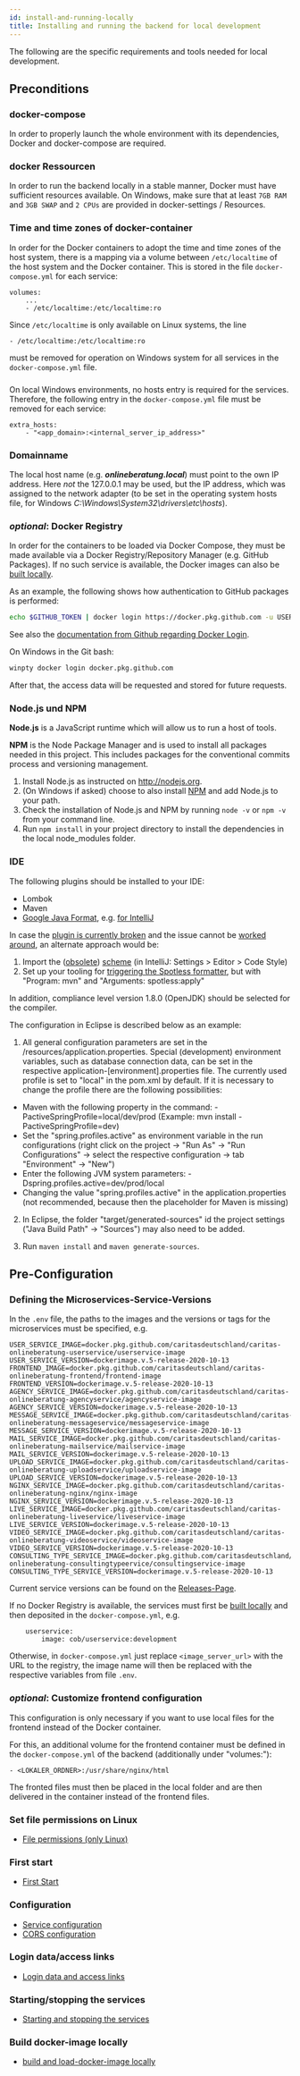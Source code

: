 ```yaml
---
id: install-and-running-locally
title: Installing and running the backend for local development
---
```


The following are the specific requirements and tools needed for local development.

## Preconditions

### docker-compose

In order to properly launch the whole environment with its dependencies, Docker and docker-compose are required.

### docker Ressourcen

In order to run the backend locally in a stable manner, Docker must have sufficient resources available.
On Windows, make sure that at least `7GB RAM` and `3GB SWAP` and `2 CPUs` are provided in docker-settings / Resources. 

### Time and time zones of docker-container 

In order for the Docker containers to adopt the time and time zones of the host system, there is a mapping via a volume between `/etc/localtime` of the host system and the Docker container. This is stored in the file `docker-compose.yml` for each service:

```
volumes:
    ...
    - /etc/localtime:/etc/localtime:ro
```

Since `/etc/localtime` is only available on Linux systems, the line

```
- /etc/localtime:/etc/localtime:ro
```

must be removed for operation on Windows system for all services in the `docker-compose.yml` file.

### 

On local Windows environments, no hosts entry is required for the services. Therefore, the following entry in the `docker-compose.yml` file must be removed for each service:

```
extra_hosts:
    - "<app_domain>:<internal_server_ip_address>"
```

### Domainname

The local host name (e.g. _**onlineberatung.local**_) must point to the own IP address. Here _not_ the 127.0.0.1 may be used, but the IP address, which was assigned to the network adapter (to be set in the operating system hosts file, for Windows _C:\Windows\System32\drivers\etc\hosts_).

### _optional_: Docker Registry

In order for the containers to be loaded via Docker Compose, they must be made available via a Docker Registry/Repository Manager (e.g. GitHub Packages). If no such service is available, the Docker images can also be [built locally](../backend/build-and-load-docker-image.md).

As an example, the following shows how authentication to GitHub packages is performed:

```sh
echo $GITHUB_TOKEN | docker login https://docker.pkg.github.com -u USERNAME --password-stdin
```

See also the [documentation from Github regarding Docker Login](https://docs.github.com/en/packages/guides/configuring-docker-for-use-with-github-packages#authenticating-with-a-personal-access-token).

On Windows in the Git bash:

```sh
winpty docker login docker.pkg.github.com
```

After that, the access data will be requested and stored for future requests.

### Node.js und NPM

**Node.js** is a JavaScript runtime which will allow us to run a host of tools.

**NPM** is the Node Package Manager and is used to install all packages needed in this project. This includes packages for the conventional commits process and versioning management.

1. Install Node.js as instructed on <http://nodejs.org>.
2. (On Windows if asked) choose to also install [NPM](https://www.npmjs.com/get-npm) and add Node.js to your path.
3. Check the installation of Node.js and NPM by running `node -v` or `npm -v` from your command line.
4. Run `npm install` in your project directory to install the dependencies in the local node_modules folder.

### IDE

The following plugins should be installed to your IDE:

- Lombok
- Maven
- [Google Java Format](https://github.com/google/google-java-format), e.g. [for IntelliJ](https://plugins.jetbrains.com/plugin/8527-google-java-format/)

In case the [plugin is currently broken](https://github.com/google/google-java-format/issues/787) and the issue cannot be [worked around](https://github.com/google/google-java-format/issues/787#issuecomment-1158034061), an alternate approach would be:

1. Import the ([obsolete](https://github.com/google/styleguide/issues/687)) [scheme](https://github.com/google/styleguide/blob/gh-pages/intellij-java-google-style.xml) (in IntelliJ: Settings > Editor > Code Style)
2. Set up your tooling for [triggering the Spotless formatter](https://stackoverflow.com/a/70410374/1345094), but with "Program: mvn" and "Arguments: spotless:apply"

In addition, compliance level version 1.8.0 (OpenJDK) should be selected for the compiler.

The configuration in Eclipse is described below as an example:

1. All general configuration parameters are set in the /resources/application.properties. Special (development) environment variables, such as database connection data, can be set in the respective application-[environment].properties file.
The currently used profile is set to "local" in the pom.xml by default.
If it is necessary to change the profile there are the following possibilities:

- Maven with the following property in the command: -PactiveSpringProfile=local/dev/prod (Example: mvn install -PactiveSpringProfile=dev)
- Set the "spring.profiles.active" as environment variable in the run configurations (right click on the project -> "Run As" -> "Run Configurations" -> select the respective configuration -> tab "Environment" -> "New")
- Enter the following JVM system parameters: -Dspring.profiles.active=dev/prod/local
- Changing the value "spring.profiles.active" in the application.properties (not recommended, because then the placeholder for Maven is missing)

2. In Eclipse, the folder "target/generated-sources" id the project settings ("Java Build Path" -> "Sources") may also need to be added.

3. Run `maven install` and `maven generate-sources`.

## Pre-Configuration

### Defining the Microservices-Service-Versions

In the `.env` file, the paths to the images and the versions or tags for the microservices must be specified, e.g.

```
USER_SERVICE_IMAGE=docker.pkg.github.com/caritasdeutschland/caritas-onlineberatung-userservice/userservice-image
USER_SERVICE_VERSION=dockerimage.v.5-release-2020-10-13
FRONTEND_IMAGE=docker.pkg.github.com/caritasdeutschland/caritas-onlineberatung-frontend/frontend-image
FRONTEND_VERSION=dockerimage.v.5-release-2020-10-13
AGENCY_SERVICE_IMAGE=docker.pkg.github.com/caritasdeutschland/caritas-onlineberatung-agencyservice/agencyservice-image
AGENCY_SERVICE_VERSION=dockerimage.v.5-release-2020-10-13
MESSAGE_SERVICE_IMAGE=docker.pkg.github.com/caritasdeutschland/caritas-onlineberatung-messageservice/messageservice-image
MESSAGE_SERVICE_VERSION=dockerimage.v.5-release-2020-10-13
MAIL_SERVICE_IMAGE=docker.pkg.github.com/caritasdeutschland/caritas-onlineberatung-mailservice/mailservice-image
MAIL_SERVICE_VERSION=dockerimage.v.5-release-2020-10-13
UPLOAD_SERVICE_IMAGE=docker.pkg.github.com/caritasdeutschland/caritas-onlineberatung-uploadservice/uploadservice-image
UPLOAD_SERVICE_VERSION=dockerimage.v.5-release-2020-10-13
NGINX_SERVICE_IMAGE=docker.pkg.github.com/caritasdeutschland/caritas-onlineberatung-nginx/nginx-image
NGINX_SERVICE_VERSION=dockerimage.v.5-release-2020-10-13
LIVE_SERVICE_IMAGE=docker.pkg.github.com/caritasdeutschland/caritas-onlineberatung-liveservice/liveservice-image
LIVE_SERVICE_VERSION=dockerimage.v.5-release-2020-10-13
VIDEO_SERVICE_IMAGE=docker.pkg.github.com/caritasdeutschland/caritas-onlineberatung-videoservice/videoservice-image
VIDEO_SERVICE_VERSION=dockerimage.v.5-release-2020-10-13
CONSULTING_TYPE_SERVICE_IMAGE=docker.pkg.github.com/caritasdeutschland/caritas-onlineberatung-consultingtypeervice/consultingservice-image
CONSULTING_TYPE_SERVICE_VERSION=dockerimage.v.5-release-2020-10-13
```

Current service versions can be found on the [Releases-Page](../releases/overview.md).

If no Docker Registry is available, the services must first be [built locally](../backend/build-and-load-docker-image.md) and then deposited in the `docker-compose.yml`, e.g.

```
    userservice:
        image: cob/userservice:development
```

Otherwise, in `docker-compose.yml` just replace `<image_server_url>` with the URL to the registry, the image name will then be replaced with the respective variables from file `.env`.

### _optional_: Customize frontend configuration

This configuration is only necessary if you want to use local files for the frontend instead of the Docker container.

For this, an additional volume for the frontend container must be defined in the `docker-compose.yml` of the backend (additionally under "volumes:"):

`- <LOKALER_ORDNER>:/usr/share/nginx/html`

The fronted files must then be placed in the local folder and are then delivered in the container instead of the frontend files.

### Set file permissions on Linux

- [File permissions (only Linux)](../backend/file-permissions.md)

### First start

- [First Start](../backend/first-start.md)

### Configuration

- [Service configuration](../backend/service-configuration.md)
- [CORS configuration](../backend/cors-configuration.md)

### Login data/access links

- [Login data and access links](../backend/login-data-access-links.md)

### Starting/stopping the services

- [Starting and stopping the services](../backend/starting-and-stopping-the-services.md)

### Build docker-image locally

- [build and load-docker-image locally](../backend/build-and-load-docker-image.md)
